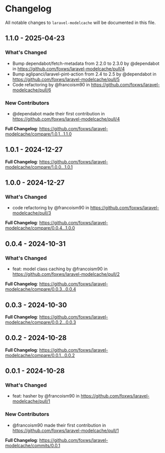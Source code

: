 # Changelog

All notable changes to `laravel-modelcache` will be documented in this file.

## 1.1.0 - 2025-04-23

### What's Changed

* Bump dependabot/fetch-metadata from 2.2.0 to 2.3.0 by @dependabot in https://github.com/foxws/laravel-modelcache/pull/4
* Bump aglipanci/laravel-pint-action from 2.4 to 2.5 by @dependabot in https://github.com/foxws/laravel-modelcache/pull/5
* Code refactoring by @francoism90 in https://github.com/foxws/laravel-modelcache/pull/6

### New Contributors

* @dependabot made their first contribution in https://github.com/foxws/laravel-modelcache/pull/4

**Full Changelog**: https://github.com/foxws/laravel-modelcache/compare/1.0.1...1.1.0

## 1.0.1 - 2024-12-27

**Full Changelog**: https://github.com/foxws/laravel-modelcache/compare/1.0.0...1.0.1

## 1.0.0 - 2024-12-27

### What's Changed

* code refactoring by @francoism90 in https://github.com/foxws/laravel-modelcache/pull/3

**Full Changelog**: https://github.com/foxws/laravel-modelcache/compare/0.0.4...1.0.0

## 0.0.4 - 2024-10-31

### What's Changed

* feat: model class caching by @francoism90 in https://github.com/foxws/laravel-modelcache/pull/2

**Full Changelog**: https://github.com/foxws/laravel-modelcache/compare/0.0.3...0.0.4

## 0.0.3 - 2024-10-30

**Full Changelog**: https://github.com/foxws/laravel-modelcache/compare/0.0.2...0.0.3

## 0.0.2 - 2024-10-28

**Full Changelog**: https://github.com/foxws/laravel-modelcache/compare/0.0.1...0.0.2

## 0.0.1 - 2024-10-28

### What's Changed

* feat: hasher by @francoism90 in https://github.com/foxws/laravel-modelcache/pull/1

### New Contributors

* @francoism90 made their first contribution in https://github.com/foxws/laravel-modelcache/pull/1

**Full Changelog**: https://github.com/foxws/laravel-modelcache/commits/0.0.1
